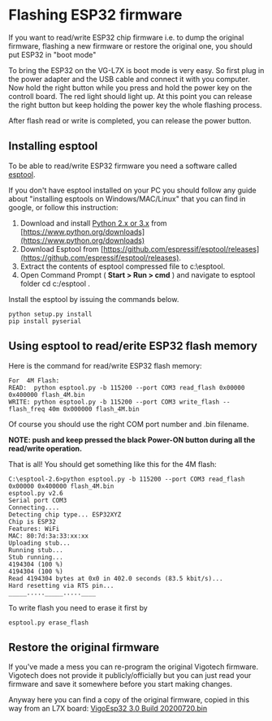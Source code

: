 # Flashing ESP32 firmware

If you want to read/write ESP32 chip firmware i.e. to dump the original firmware, flashing a new firmware or restore the original one, you should put ESP32 in "boot mode"

To bring the ESP32 on the VG-L7X is boot mode is very easy. So first plug in the power adapter and the USB cable and connect it with you computer. Now hold the right button while you press and hold the power key on the controll board. The red light should light up. At this point you can release the right button but keep holding the power key the whole flashing process.

After flash read or write is completed, you can release the power button.

## Installing esptool

To be able to read/write ESP32 firmware you need a software called [esptool](https://github.com/espressif/esptool).

If you don't have esptool installed on your PC you should follow any guide about "installing esptools on Windows/MAC/Linux" that you can find in google, or follow this instruction:

1. Download and install [Python 2.x or 3.x](https://www.python.org/) from [https://www.python.org/downloads](https://www.python.org/downloads)
2. Download Esptool from [https://github.com/espressif/esptool/releases](https://github.com/espressif/esptool/releases).
3. Extract the contents of esptool compressed file to c:\esptool.
4. Open Command Prompt ( **Start > Run > cmd** ) and navigate to esptool folder cd c:/esptool .

Install the esptool by issuing the commands below.

```
python setup.py install
pip install pyserial
```



## Using esptool to read/erite ESP32 flash memory

Here is the command for read/write ESP32 flash memory:

```
For  4M Flash:
READ:  python esptool.py -b 115200 --port COM3 read_flash 0x00000 0x400000 flash_4M.bin
WRITE: python esptool.py -b 115200 --port COM3 write_flash --flash_freq 40m 0x000000 flash_4M.bin
```

Of course you should use the right COM port number and .bin filename.

**NOTE: push and keep pressed the black Power-ON button during all the read/write operation.**

That is all! You should get something like this for the 4M flash:

```
C:\esptool-2.6>python esptool.py -b 115200 --port COM3 read_flash 0x00000 0x400000 flash_4M.bin
esptool.py v2.6
Serial port COM3
Connecting....
Detecting chip type... ESP32XYZ
Chip is ESP32
Features: WiFi
MAC: 80:7d:3a:33:xx:xx
Uploading stub...
Running stub...
Stub running...
4194304 (100 %)
4194304 (100 %)
Read 4194304 bytes at 0x0 in 402.0 seconds (83.5 kbit/s)...
Hard resetting via RTS pin...
_____....._____.....____
```

To write flash you need to erase it first by

```
esptool.py erase_flash
```



## Restore the original firmware

If you've made a mess you can re-program the original Vigotech firmware. Vigotech does not provide it publicly/officially but you can just read your firmware and save it somewhere before you start making changes.

Anyway here you can find a copy of the original firmware, copied in this way from an L7X board: [VigoEsp32 3.0 Build 20200720.bin](https://github.com/arkypita/Vigotech-VG-L7X/blob/main/Firmware/VigoEsp32%203.0%20Build%2020200720.bin)
